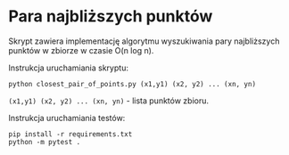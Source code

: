 # Para najbliższych punktów

Skrypt zawiera implementację algorytmu wyszukiwania pary najbliższych punktów w zbiorze w czasie O(n log n).

Instrukcja uruchamiania skryptu:
```
python closest_pair_of_points.py (x1,y1) (x2, y2) ... (xn, yn)
```
`(x1,y1) (x2, y2) ... (xn, yn)` - lista punktów zbioru.

Instrukcja uruchamiania testów:
```
pip install -r requirements.txt
python -m pytest .
```
